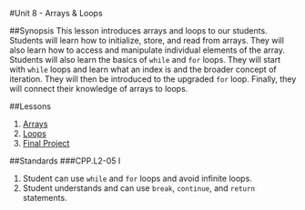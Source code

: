 #Unit 8 - Arrays & Loops

##Synopsis
This lesson introduces arrays and loops to our students. Students will learn how to initialize, store, and read from arrays. They will also learn how to access and manipulate individual elements of the array. Students will also learn the basics of ``while`` and ``for`` loops. They will start with ``while`` loops and learn what an index is and the broader concept of iteration. They will then be introduced to the upgraded ``for`` loop. Finally, they will connect their knowledge of arrays to loops.

##Lessons

1. [Arrays](lessons/1-array)
2. [Loops](lessons/2-loop)
3. [Final Project](lessons/3-finalproject)

##Standards
###CPP.L2-05 I
1. Student	can	use	``while``	and	``for``	loops	and	avoid	infinite	loops.
2. Student	understands	and	can	use	``break``,	``continue``,	and	``return``	statements.
